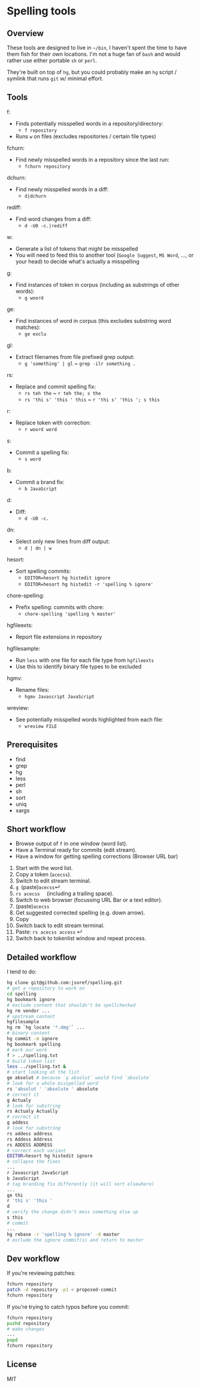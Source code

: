 # Spelling tools

## Overview
These tools are designed to live in `~/bin`, I haven't spent the time to have
them fish for their own locations. I'm not a huge fan of `bash` and would rather
use either portable `sh` or `perl`.

They're built on top of `hg`, but you could probably make an `hg`
script / symlink that runs `git` w/ minimal effort.

## Tools

f:
- Finds potentially misspelled words in a repository/directory:
  * `f repository`
- Runs `w` on files (excludes repositories / certain file types)

fchurn:
- Find newly misspelled words in a repository since the last run:
  * `fchurn repository`

dchurn:
- Find newly misspelled words in a diff:
  * `d|dchurn`

rediff:
- Find word changes from a diff:
  * `d -U0 -c.|rediff`

w:
- Generate a list of tokens that might be misspelled
- You will need to feed this to another tool (`Google Suggest`, `MS Word`, ..., or
  your head) to decide what's actually a misspelling

g:
- Find instances of token in corpus (including as substrings of other words):
  * `g woord`

ge:
- Find instances of word in corpus (this excludes substring word matches):
  * `ge exclu`

gl:
- Extract filenames from file prefixed grep output:
  * `g 'something' | gl` ~ `grep -ilr something . `

rs:
- Replace and commit spelling fix:
  * `rs teh the` ~ `r teh the; s the`
  * `rs 'thi s' 'this ' this` ~ `r 'thi s' 'this '; s this`

r:
- Replace token with correction:
  * `r woord word`

s:
- Commit a spelling fix:
  * `s word`

b:
- Commit a brand fix:
  * `b JavaScript`

d:
- Diff:
  * `d -U0 -c.`

dn:
- Select only new lines from diff output:
  * `d | dn | w`

hesort:
- Sort spelling commits:
  * `EDITOR=hesort hg histedit ignore`
  * `EDITOR=hesort hg histedit -r 'spelling % ignore'`

chore-spelling:
- Prefix spelling: commits with chore:
  * `chore-spelling 'spelling % master'`

hgfileexts:
- Report file extensions in repository

hgfilesample:
- Run `less` with one file for each file type from `hgfileexts`
- Use this to identify binary file types to be excluded

hgmv:
- Rename files:
  * `hgmv Javascript JavaScript`

wreview:
- See potentially misspelled words highlighted from each file:
  * `wreview FILE`

## Prerequisites
* find
* grep
* hg
* less
* perl
* sh
* sort
* uniq
* xargs

## Short workflow

* Browse output of `f` in one window (word list).
* Have a Terminal ready for commits (edit stream).
*  Have a window for getting spelling corrections (Browser URL bar)

1. Start with the word list.
1. Copy a token (`acecss`).
1. Switch to edit stream terminal.
1. `g `(paste)`acecss`↵
1. `rs acecss  ` (including a trailing space).
1. Switch to web browser (focussing URL Bar or a text editor).
1. (paste)`acecss`
1. Get suggested corrected spelling (e.g. down arrow).
1. Copy 
1. Switch back to edit stream terminal.
1. Paste:
  `rs acecss access` ↵
1. Switch back to tokenlist window and repeat process.

## Detailed workflow

I tend to do:
```sh
hg clone git@github.com:jsoref/spelling.git
# get a repository to work on
cd spelling
hg bookmark ignore
# exclude content that shouldn't be spellchecked
hg rm vendor ...
# upstream content
hgfilesample
hg rm `hg locate '*.dmg'` ...
# binary content
hg commit -m ignore
hg bookmark spelling
# mark our work
f > ../spelling.txt
# build token list
less ../spelling.txt &
# start looking at the list
ge absolut # because `g absolut` would find `absolute`
# look for a whole misspelled word
rs 'absolut ' 'absolute ' absolute
# correct it
g Actualy
# look for substring
rs Actualy Actually
# correct it
g addess
# look for substring
rs addess address
rs Addess Address
rs ADDESS ADDRESS
# correct each variant
EDITOR=hesort hg histedit ignore
# collapse the fixes
...
r Javascript JavaScript 
b JavaScript
# tag branding fix differently (it will sort elsewhere)
...
ge thi
r 'thi s' 'this '
d
# verify the change didn't mess something else up
s this
# commit
...
hg rebase -r 'spelling % ignore' -d master
# exclude the ignore commit(s) and return to master
```

## Dev workflow
If you're reviewing patches:
```sh
fchurn repository
patch -d repository -p1 < proposed-commit
fchurn repository
```

If you're trying to catch typos before you commit:
```sh
fchurn repository
pushd repository
# make changes
...
popd
fchurn repository
```

## License
    
MIT
